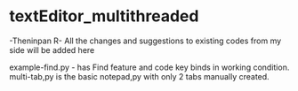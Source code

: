 # textEditor_multithreaded

-Theninpan R-
All the changes and suggestions to existing codes from my side will be added here

example-find.py - has Find feature and code key binds in working condition.
multi-tab,py is the basic notepad,py with only 2 tabs manually created.
